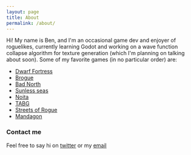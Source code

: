 ```yaml
---
layout: page
title: About
permalink: /about/
---
```


Hi! My name is Ben, and I'm an occasional game dev and enjoyer of roguelikes, currently learning Godot and working on a wave function collapse algorithm for texture generation (which I'm planning on talking about soon). Some of my favorite games (in no particular order) are:

- [Dwarf Fortress](http://www.bay12games.com/dwarves/)
- [Brogue](https://sites.google.com/site/broguegame/)
- [Bad North](https://www.badnorth.com/)
- [Sunless seas](https://www.failbettergames.com/sunless/)
- [Noita](https://noitagame.com/)
- [TABG](https://landfall.se/totally-accurate-battlegrounds)
- [Streets of Rogue](https://streetsofrogue.com/)
- [Mandagon](https://blindsky.itch.io/mandagon)


### Contact me

Feel free to say hi on [twitter](https://twitter.com/flbr14) or my [email](mailto:benrhammond@gmail.com)
